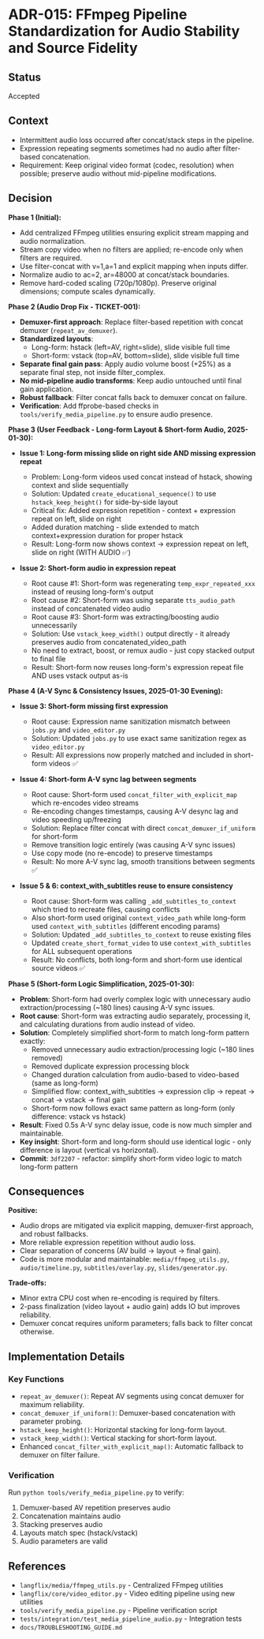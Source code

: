 # ADR-015: FFmpeg Pipeline Standardization for Audio Stability and Source Fidelity

## Status
Accepted

## Context
- Intermittent audio loss occurred after concat/stack steps in the pipeline.
- Expression repeating segments sometimes had no audio after filter-based concatenation.
- Requirement: Keep original video format (codec, resolution) when possible; preserve audio without mid-pipeline modifications.

## Decision
**Phase 1 (Initial):**
- Add centralized FFmpeg utilities ensuring explicit stream mapping and audio normalization.
- Stream copy video when no filters are applied; re-encode only when filters are required.
- Use filter-concat with v=1,a=1 and explicit mapping when inputs differ.
- Normalize audio to ac=2, ar=48000 at concat/stack boundaries.
- Remove hard-coded scaling (720p/1080p). Preserve original dimensions; compute scales dynamically.

**Phase 2 (Audio Drop Fix - TICKET-001):**
- **Demuxer-first approach**: Replace filter-based repetition with concat demuxer (`repeat_av_demuxer`).
- **Standardized layouts**: 
  - Long-form: hstack (left=AV, right=slide), slide visible full time
  - Short-form: vstack (top=AV, bottom=slide), slide visible full time
- **Separate final gain pass**: Apply audio volume boost (+25%) as a separate final step, not inside filter_complex.
- **No mid-pipeline audio transforms**: Keep audio untouched until final gain application.
- **Robust fallback**: Filter concat falls back to demuxer concat on failure.
- **Verification**: Add ffprobe-based checks in `tools/verify_media_pipeline.py` to ensure audio presence.

**Phase 3 (User Feedback - Long-form Layout & Short-form Audio, 2025-01-30):**
- **Issue 1: Long-form missing slide on right side AND missing expression repeat**
  - Problem: Long-form videos used concat instead of hstack, showing context and slide sequentially
  - Solution: Updated `create_educational_sequence()` to use `hstack_keep_height()` for side-by-side layout
  - Critical fix: Added expression repetition - context + expression repeat on left, slide on right
  - Added duration matching - slide extended to match context+expression duration for proper hstack
  - Result: Long-form now shows context → expression repeat on left, slide on right (WITH AUDIO ✅)

- **Issue 2: Short-form audio in expression repeat**
  - Root cause #1: Short-form was regenerating `temp_expr_repeated_xxx` instead of reusing long-form's output
  - Root cause #2: Short-form was using separate `tts_audio_path` instead of concatenated video audio
  - Root cause #3: Short-form was extracting/boosting audio unnecessarily
  - Solution: Use `vstack_keep_width()` output directly - it already preserves audio from concatenated_video_path
  - No need to extract, boost, or remux audio - just copy stacked output to final file
  - Result: Short-form now reuses long-form's expression repeat file AND uses vstack output as-is

**Phase 4 (A-V Sync & Consistency Issues, 2025-01-30 Evening):**
- **Issue 3: Short-form missing first expression**
  - Root cause: Expression name sanitization mismatch between `jobs.py` and `video_editor.py`
  - Solution: Updated `jobs.py` to use exact same sanitization regex as `video_editor.py`
  - Result: All expressions now properly matched and included in short-form videos ✅

- **Issue 4: Short-form A-V sync lag between segments**
  - Root cause: Short-form used `concat_filter_with_explicit_map` which re-encodes video streams
  - Re-encoding changes timestamps, causing A-V desync lag and video speeding up/freezing
  - Solution: Replace filter concat with direct `concat_demuxer_if_uniform` for short-form
  - Remove transition logic entirely (was causing A-V sync issues)
  - Use copy mode (no re-encode) to preserve timestamps
  - Result: No more A-V sync lag, smooth transitions between segments ✅

- **Issue 5 & 6: context_with_subtitles reuse to ensure consistency**
  - Root cause: Short-form was calling `_add_subtitles_to_context` which tried to recreate files, causing conflicts
  - Also short-form used original `context_video_path` while long-form used `context_with_subtitles` (different encoding params)
  - Solution: Updated `_add_subtitles_to_context` to reuse existing files
  - Updated `create_short_format_video` to use `context_with_subtitles` for ALL subsequent operations
  - Result: No conflicts, both long-form and short-form use identical source videos ✅

**Phase 5 (Short-form Logic Simplification, 2025-01-30):**
- **Problem**: Short-form had overly complex logic with unnecessary audio extraction/processing (~180 lines) causing A-V sync issues.
- **Root cause**: Short-form was extracting audio separately, processing it, and calculating durations from audio instead of video.
- **Solution**: Completely simplified short-form to match long-form pattern exactly:
  - Removed unnecessary audio extraction/processing logic (~180 lines removed)
  - Removed duplicate expression processing block
  - Changed duration calculation from audio-based to video-based (same as long-form)
  - Simplified flow: context_with_subtitles → expression clip → repeat → concat → vstack → final gain
  - Short-form now follows exact same pattern as long-form (only difference: vstack vs hstack)
- **Result**: Fixed 0.5s A-V sync delay issue, code is now much simpler and maintainable.
- **Key insight**: Short-form and long-form should use identical logic - only difference is layout (vertical vs horizontal).
- **Commit**: `3df2207` - refactor: simplify short-form video logic to match long-form pattern

## Consequences
**Positive:**
- Audio drops are mitigated via explicit mapping, demuxer-first approach, and robust fallbacks.
- More reliable expression repetition without audio loss.
- Clear separation of concerns (AV build → layout → final gain).
- Code is more modular and maintainable: `media/ffmpeg_utils.py`, `audio/timeline.py`, `subtitles/overlay.py`, `slides/generator.py`.

**Trade-offs:**
- Minor extra CPU cost when re-encoding is required by filters.
- 2-pass finalization (video layout + audio gain) adds IO but improves reliability.
- Demuxer concat requires uniform parameters; falls back to filter concat otherwise.

## Implementation Details
### Key Functions
- `repeat_av_demuxer()`: Repeat AV segments using concat demuxer for maximum reliability.
- `concat_demuxer_if_uniform()`: Demuxer-based concatenation with parameter probing.
- `hstack_keep_height()`: Horizontal stacking for long-form layout.
- `vstack_keep_width()`: Vertical stacking for short-form layout.
- Enhanced `concat_filter_with_explicit_map()`: Automatic fallback to demuxer on filter failure.

### Verification
Run `python tools/verify_media_pipeline.py` to verify:
1. Demuxer-based AV repetition preserves audio
2. Concatenation maintains audio
3. Stacking preserves audio
4. Layouts match spec (hstack/vstack)
5. Audio parameters are valid

## References
- `langflix/media/ffmpeg_utils.py` - Centralized FFmpeg utilities
- `langflix/core/video_editor.py` - Video editing pipeline using new utilities
- `tools/verify_media_pipeline.py` - Pipeline verification script
- `tests/integration/test_media_pipeline_audio.py` - Integration tests
- `docs/TROUBLESHOOTING_GUIDE.md`
